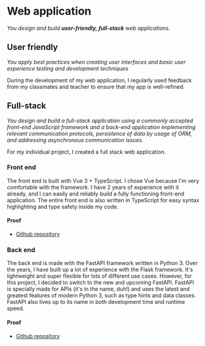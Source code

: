 # Web application
*You design and build **user-friendly, full-stack** web applications.*

## User friendly
*You apply best practices when creating user interfaces and basic user experience testing and development techniques*

During the development of my web application, I regularly used feedback from my classmates and teacher to ensure that my app is well-refined.

## Full-stack
*You design and build a full-stack application using a commonly accepted front-end JavaScript framework and a back-end application implementing relevant communication protocols, persistence of data by usage of ORM, and addressing asynchronous communication issues.*

For my individual project, I created a full stack web application.

### Front end
The front end is built with Vue 3 + TypeScript. I chose Vue because I'm very comfortable with the framework. I have 2 years of experience with it already, and I can easily and reliably build a fully functioning front-end application. The entire front end is also written in TypeScript for easy syntax highlighting and type safety inside my code.

#### Proof
- [Github repository](https://github.com/S3-Grocery-Market-Scraper/frontend)

### Back end
The back end is made with the FastAPI framework written in Python 3. Over the years, I have built up a lot of experience with the Flask framework. It's lightweight and super flexible for lots of different use cases. However, for this project, I decided to switch to the new and upcoming FastAPI. FastAPI is specially made for APIs (it's in the name, duh!) and uses the latest and greatest features of modern Python 3, such as type hints and data classes. FastAPI also lives up to its name in both development time and runtime speed.

#### Proof
- [Github repository](https://github.com/S3-Grocery-Market-Scraper/backend)
